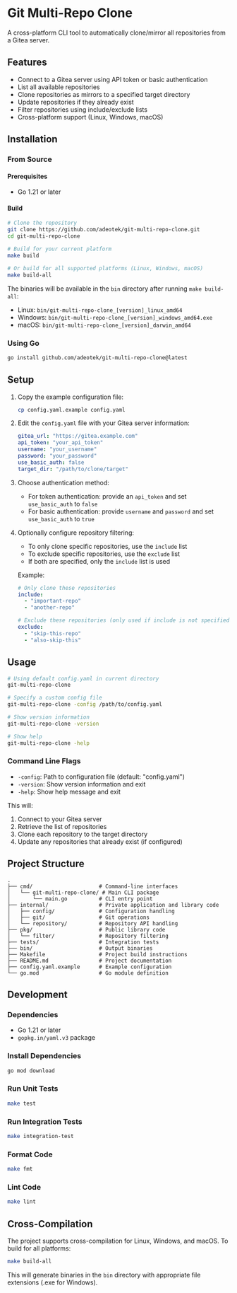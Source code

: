 # Git Multi-Repo Clone

A cross-platform CLI tool to automatically clone/mirror all repositories from a Gitea server.

## Features

- Connect to a Gitea server using API token or basic authentication
- List all available repositories
- Clone repositories as mirrors to a specified target directory
- Update repositories if they already exist
- Filter repositories using include/exclude lists
- Cross-platform support (Linux, Windows, macOS)

## Installation

### From Source

#### Prerequisites
- Go 1.21 or later

#### Build

```bash
# Clone the repository
git clone https://github.com/adeotek/git-multi-repo-clone.git
cd git-multi-repo-clone

# Build for your current platform
make build

# Or build for all supported platforms (Linux, Windows, macOS)
make build-all
```

The binaries will be available in the `bin` directory after running `make build-all`:
- Linux: `bin/git-multi-repo-clone_[version]_linux_amd64`
- Windows: `bin/git-multi-repo-clone_[version]_windows_amd64.exe`
- macOS: `bin/git-multi-repo-clone_[version]_darwin_amd64`

### Using Go

```bash
go install github.com/adeotek/git-multi-repo-clone@latest
```

## Setup

1. Copy the example configuration file:
   ```bash
   cp config.yaml.example config.yaml
   ```

2. Edit the `config.yaml` file with your Gitea server information:
   ```yaml
   gitea_url: "https://gitea.example.com"
   api_token: "your_api_token"
   username: "your_username"
   password: "your_password"
   use_basic_auth: false
   target_dir: "/path/to/clone/target"
   ```

3. Choose authentication method:
   - For token authentication: provide an `api_token` and set `use_basic_auth` to `false`
   - For basic authentication: provide `username` and `password` and set `use_basic_auth` to `true`

4. Optionally configure repository filtering:
   - To only clone specific repositories, use the `include` list
   - To exclude specific repositories, use the `exclude` list
   - If both are specified, only the `include` list is used
   
   Example:
   ```yaml
   # Only clone these repositories
   include:
     - "important-repo"
     - "another-repo"
   
   # Exclude these repositories (only used if include is not specified)
   exclude:
     - "skip-this-repo"
     - "also-skip-this"
   ```

## Usage

```bash
# Using default config.yaml in current directory
git-multi-repo-clone

# Specify a custom config file
git-multi-repo-clone -config /path/to/config.yaml

# Show version information
git-multi-repo-clone -version

# Show help
git-multi-repo-clone -help
```

### Command Line Flags

- `-config`: Path to configuration file (default: "config.yaml")
- `-version`: Show version information and exit
- `-help`: Show help message and exit

This will:
1. Connect to your Gitea server
2. Retrieve the list of repositories
3. Clone each repository to the target directory
4. Update any repositories that already exist (if configured)

## Project Structure

```
.
├── cmd/                     # Command-line interfaces
│   └── git-multi-repo-clone/ # Main CLI package
│       └── main.go          # CLI entry point
├── internal/                # Private application and library code
│   ├── config/              # Configuration handling
│   ├── git/                 # Git operations
│   └── repository/          # Repository API handling
├── pkg/                     # Public library code
│   └── filter/              # Repository filtering
├── tests/                   # Integration tests
├── bin/                     # Output binaries
├── Makefile                 # Project build instructions
├── README.md                # Project documentation
├── config.yaml.example      # Example configuration
└── go.mod                   # Go module definition
```

## Development

### Dependencies

- Go 1.21 or later
- `gopkg.in/yaml.v3` package

### Install Dependencies

```bash
go mod download
```

### Run Unit Tests

```bash
make test
```

### Run Integration Tests

```bash
make integration-test
```

### Format Code

```bash
make fmt
```

### Lint Code

```bash
make lint
```

## Cross-Compilation

The project supports cross-compilation for Linux, Windows, and macOS. To build for all platforms:

```bash
make build-all
```

This will generate binaries in the `bin` directory with appropriate file extensions (.exe for Windows).